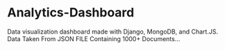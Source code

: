 # Analytics-Dashboard
Data visualization dashboard made with Django, MongoDB, and Chart.JS.
Data Taken From JSON FILE Containing 1000+ Documents...
